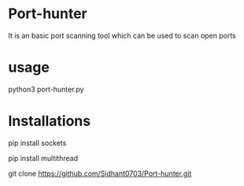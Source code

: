 # Port-hunter
It is an basic port scanning tool which can be used to scan open ports

# usage
 python3 port-hunter.py <Target ip> <starting port number> <Ending port number>
 
# Installations

 
 

 pip install sockets

 pip install multithread

 git clone https://github.com/Sidhant0703/Port-hunter.git
 
